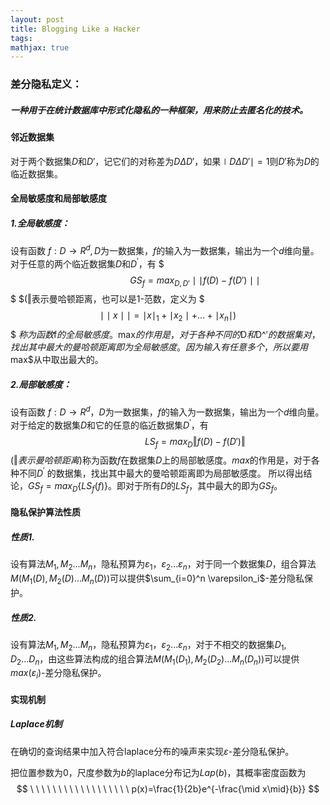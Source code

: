 ```yaml
---
layout: post
title: Blogging Like a Hacker
tags:
mathjax: true
---
```


### 差分隐私定义：
##### 一种用于在统计数据库中形式化隐私的一种框架，用来防止去匿名化的技术。

#### 邻近数据集
对于两个数据集$D$和$D'$，记它们的对称差为$D\Delta D'$，如果$\mid D\Delta D' \mid=1$则$D'$称为$D$的临近数据集。

#### 全局敏感度和局部敏感度
##### 1.全局敏感度：
设有函数
$f:D\rightarrow {R^d},D$为一数据集，$f$的输入为一数据集，输出为一个$d$维向量。对于任意的两个临近数据集$D$和$D^′$，有
$$$
\ \ \ \ \ \ \ \ \ \ \ \ \ \ \ \ \ \ \ \ \ \ GS_f=max_{D,D'}\mid\mid f(D)−f(D')\mid\mid
$$$
$(‖表示曼哈顿距离，也可以是1-范数，定义为
$$$\mid\mid x\mid\mid = \mid x \mid_1 + \mid x_2\mid + ... +\mid x_n \mid)$$$
$称为函数$f$的全局敏感度。$max$的作用是，对于各种不同的$D$和$D^′$的数据集对，找出其中最大的曼哈顿距离即为全局敏感度。因为输入有任意多个，所以要用$max$从中取出最大的。

##### 2.局部敏感度：
设有函数 $f:D\rightarrow R^d$，$D$为一数据集，$f$的输入为一数据集，输出为一个$d$维向量。对于给定的数据集$D$和它的任意的临近数据集$D^′$，有
$$
\ \ \ \ \ \ \ \ \ \ \ \ \ \ \ \ \ \ \ \ \ \ LS_f=max_D‖f(D)−f(D′)‖
$$
$(‖表示曼哈顿距离)$称为函数$f$在数据集$D$上的局部敏感度。$max$的作用是，对于各种不同$D^′$ 的数据集，找出其中最大的曼哈顿距离即为局部敏感度。
所以得出结论，$GS_f=max_D\{LS_f(f)\}$。即对于所有$D$的$LS_f$，其中最大的即为$GS_f$。

#### 隐私保护算法性质
##### 性质1.
设有算法$M_{1},M_2...M_n$，隐私预算为$\varepsilon_1，\varepsilon_2...\varepsilon_n$，对于同一个数据集$D$，组合算法$M(M_1(D),M_2(D)...M_n(D))$可以提供$\sum_{i=0}^n \varepsilon_i$-差分隐私保护。
##### 性质2.
设有算法$M_{1},M_2...M_n$，隐私预算为$\varepsilon_1，\varepsilon_2...\varepsilon_n$，对于不相交的数据集$D_1,D_2...D_n$，由这些算法构成的组合算法$M(M_1(D_1),M_2(D_2)...M_n(D_n))$可以提供$max(\varepsilon_i)$-差分隐私保护。

#### 实现机制
##### Laplace机制
在确切的查询结果中加入符合laplace分布的噪声来实现$\varepsilon$-差分隐私保护。

把位置参数为$0$，尺度参数为$b$的laplace分布记为$Lap(b)$，其概率密度函数为
$$
\ \ \ \ \ \ \ \ \ \ \ \ \ \ \ \ \ \  p(x)=\frac{1}{2b}e^{-\frac{\mid x\mid}{b}}
$$


